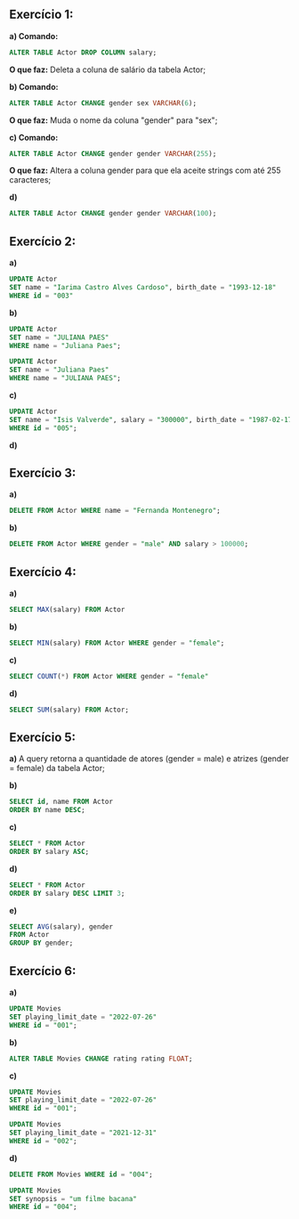 ## Exercício 1:

**a) Comando:**

```sql
ALTER TABLE Actor DROP COLUMN salary;
```

**O que faz:** Deleta a coluna de salário da tabela Actor;

**b) Comando:**

```sql
ALTER TABLE Actor CHANGE gender sex VARCHAR(6);
```

**O que faz:** Muda o nome da coluna "gender" para "sex";

**c) Comando:**

```sql
ALTER TABLE Actor CHANGE gender gender VARCHAR(255);
```

**O que faz:** Altera a coluna gender para que ela aceite strings com até 255 caracteres;

**d)**

```sql
ALTER TABLE Actor CHANGE gender gender VARCHAR(100);
```



## Exercício 2:

**a)** 

```sql
UPDATE Actor
SET name = "Iarima Castro Alves Cardoso", birth_date = "1993-12-18"
WHERE id = "003"
```

**b)**

```sql
UPDATE Actor
SET name = "JULIANA PAES"
WHERE name = "Juliana Paes";
```

```sql
UPDATE Actor
SET name = "Juliana Paes"
WHERE name = "JULIANA PAES";
```

**c)** 

```sql
UPDATE Actor
SET name = "Isis Valverde", salary = "300000", birth_date = "1987-02-17", gender = "female"
WHERE id = "005";
```

**d)**

## Exercício 3:

**a)** 

```sql
DELETE FROM Actor WHERE name = "Fernanda Montenegro";
```

**b)**

```sql
DELETE FROM Actor WHERE gender = "male" AND salary > 100000;
```



## Exercício 4:

**a)**

```sql
SELECT MAX(salary) FROM Actor
```

**b)**

```sql
SELECT MIN(salary) FROM Actor WHERE gender = "female";
```

**c)**

```sql
SELECT COUNT(*) FROM Actor WHERE gender = "female"
```

**d)**

```sql
SELECT SUM(salary) FROM Actor;
```



## Exercício 5:

**a)** A query retorna a quantidade de atores (gender = male) e atrizes (gender = female) da tabela Actor;

**b)**

```sql
SELECT id, name FROM Actor
ORDER BY name DESC;
```

**c)**

```sql
SELECT * FROM Actor
ORDER BY salary ASC;
```

**d)**

```sql
SELECT * FROM Actor
ORDER BY salary DESC LIMIT 3;
```

**e)**

```sql
SELECT AVG(salary), gender
FROM Actor
GROUP BY gender;
```



## Exercício 6:

**a)**

```sql
UPDATE Movies
SET playing_limit_date = "2022-07-26"
WHERE id = "001";
```

**b)**

```sql
ALTER TABLE Movies CHANGE rating rating FLOAT;
```

**c)**

```sql
UPDATE Movies
SET playing_limit_date = "2022-07-26"
WHERE id = "001";
```

```sql
UPDATE Movies
SET playing_limit_date = "2021-12-31"
WHERE id = "002";
```

**d)**

```sql
DELETE FROM Movies WHERE id = "004";
```

```sql
UPDATE Movies
SET synopsis = "um filme bacana"
WHERE id = "004";
```

